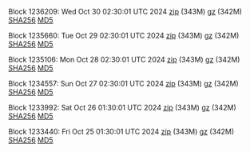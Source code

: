 Block 1236209: Wed Oct 30 02:30:01 UTC 2024 [zip](https://files.01coin.io/mainnet/2024-10-30/bootstrap.dat.zip) (343M) [gz](https://files.01coin.io/mainnet/2024-10-30/bootstrap.dat.tar.gz) (342M) [SHA256](https://files.01coin.io/mainnet/2024-10-30/sha256.txt) [MD5](https://files.01coin.io/mainnet/2024-10-30/md5.txt)

Block 1235660: Tue Oct 29 02:30:01 UTC 2024 [zip](https://files.01coin.io/mainnet/2024-10-29/bootstrap.dat.zip) (343M) [gz](https://files.01coin.io/mainnet/2024-10-29/bootstrap.dat.tar.gz) (342M) [SHA256](https://files.01coin.io/mainnet/2024-10-29/sha256.txt) [MD5](https://files.01coin.io/mainnet/2024-10-29/md5.txt)

Block 1235106: Mon Oct 28 02:30:01 UTC 2024 [zip](https://files.01coin.io/mainnet/2024-10-28/bootstrap.dat.zip) (343M) [gz](https://files.01coin.io/mainnet/2024-10-28/bootstrap.dat.tar.gz) (342M) [SHA256](https://files.01coin.io/mainnet/2024-10-28/sha256.txt) [MD5](https://files.01coin.io/mainnet/2024-10-28/md5.txt)

Block 1234557: Sun Oct 27 02:30:01 UTC 2024 [zip](https://files.01coin.io/mainnet/2024-10-27/bootstrap.dat.zip) (343M) [gz](https://files.01coin.io/mainnet/2024-10-27/bootstrap.dat.tar.gz) (342M) [SHA256](https://files.01coin.io/mainnet/2024-10-27/sha256.txt) [MD5](https://files.01coin.io/mainnet/2024-10-27/md5.txt)

Block 1233992: Sat Oct 26 01:30:01 UTC 2024 [zip](https://files.01coin.io/mainnet/2024-10-26/bootstrap.dat.zip) (343M) [gz](https://files.01coin.io/mainnet/2024-10-26/bootstrap.dat.tar.gz) (342M) [SHA256](https://files.01coin.io/mainnet/2024-10-26/sha256.txt) [MD5](https://files.01coin.io/mainnet/2024-10-26/md5.txt)

Block 1233440: Fri Oct 25 01:30:01 UTC 2024 [zip](https://files.01coin.io/mainnet/2024-10-25/bootstrap.dat.zip) (343M) [gz](https://files.01coin.io/mainnet/2024-10-25/bootstrap.dat.tar.gz) (342M) [SHA256](https://files.01coin.io/mainnet/2024-10-25/sha256.txt) [MD5](https://files.01coin.io/mainnet/2024-10-25/md5.txt)
